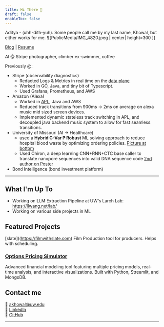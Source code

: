 ```yaml
---
title: Hi There 👋
draft: false
enableToc: false
---
```

Aditya - (uhh-dith-yuh). 
Some people call me by my last name, Khowal, but either works for me. 
![[PublicMedia/IMG_4820.jpeg | center| height=300 ]]


 [Blog](/blog)  | [Resume](/resume) 
 
AI @ Stripe
photographer, climber ex-swimmer, coffee 

Previously @:
- Stripe (observability diagnostics)
	- Redacted Logs & Metrics in real time on the [data plane](https://netflix.github.io/mantis/)
	- Worked in GO, Java, and tiny bit of Typescript.
	- Used Grafana, Prometheus, and AWS 
- Amazon (Alexa)
	- Worked in [APL](https://developer.amazon.com/en-US/alexa/alexa-haus/alexa-presentation-language), Java and AWS 
	- Reduced track transitions from 900ms $\rightarrow$ 2ms on average on alexa music mid sized screen devices.
	- Implemented dynamic stateless track switching in APL, and decoupled java backend music system to allow for fast seamless transitions. 
- University of Missouri (AI $\rightarrow$ Healthcare)
	- used a **Hybrid C-Var P Robust** ML solving approach to reduce hospital blood waste by optimizing ordering policies. [Picture at bottom](https://engineering.missouri.edu/2023/photo-album-mizzou-engineers-at-the-summer-research-forum/) 
	- Used Chiron, a deep learning CNN+RNN+CTC base caller to translate nanopore sequences into valid DNA sequence code [2nd author on Poster](https://engineering.missouri.edu/2023/reu-undergraduates-explore-materials-science-across-engineering-disciplines/)
- Bond Intelligence (bond investment platform)


---

## What I'm Up To

- Working on LLM Extraction Pipeline at UW's Larch Lab: https://llwang.net/lab/
- Working on various side projects in ML

## Featured Projects
[slate]((https://filmwithslate.com)
Film Production tool for producers. Helps with scheduling.

### [Options Pricing Simulator](https://option-pricing-model.streamlit.app/)
Advanced financial modeling tool featuring multiple pricing models, real-time analysis, and interactive visualizations. Built with Python, Streamlit, and MongoDB.

## Contact me
📧 [akhowal@uw.edu](mailto:akhowal@uw.edu)  
💼 [LinkedIn](https://www.linkedin.com/in/aditya-khowal)  
🔗 [GitHub](https://github.com/AdityaKhowalGithub)  

---

